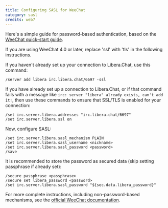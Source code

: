 ```yaml
---
title: Configuring SASL for WeeChat
category: sasl
credits: web7
---
```


Here's a simple guide for password-based authentication, based on the
[WeeChat quick-start guide](https://weechat.org/files/doc/stable/weechat_quickstart.en.html).

If you are using WeeChat 4.0 or later, replace 'ssl' with 'tls' in the following instructions.

If you haven't already set up your connection to Libera.Chat, use this command:

```irc
/server add libera irc.libera.chat/6697 -ssl
```

If you have already set up a connection to Libera.Chat, or if that command
fails with a message like
`irc: server "libera" already exists, can't add it!`, then use these
commands to ensure that SSL/TLS is enabled for your connection:

```irc
/set irc.server.libera.addresses "irc.libera.chat/6697"
/set irc.server.libera.ssl on
```

Now, configure SASL:

```irc
/set irc.server.libera.sasl_mechanism PLAIN
/set irc.server.libera.sasl_username <nickname>
/set irc.server.libera.sasl_password <password>
/save
```

It is recommended to store the password as secured data (skip setting
passphrase if already set):

```irc
/secure passphrase <passphrase>
/secure set libera_password <password>
/set irc.server.libera.sasl_password "${sec.data.libera_password}"
```

For more complete instructions, including non-password-based mechanisms,
see the [official WeeChat documentation](https://www.weechat.org/files/doc/stable/weechat_user.en.html#irc_sasl_authentication).
